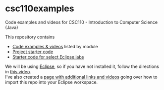 # csc110examples

Code examples and videos for CSC110 - Introduction to Computer Science (Java)

This repository contains

- [Code examples & videos](./csc110examples/src/videoexamples) listed by module
- [Project starter code](./csc110examples/src/projects)
- [Starter code for select Eclipse labs](./csc110examples/src/labs)

We will be using [Eclipse](https://www.eclipse.org/downloads/), so if you have not installed it, follow the directions in [this video](https://www.youtube.com/watch?v=cBschByBEyo).  
I've also created a [page with additional links and videos](https://github.com/wadehuber/codeexamples/blob/master/programming/eclipse_setup.md) going over how to import this repo into your Eclipse workspace.  
